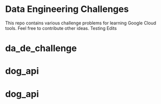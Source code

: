 
# Data Engineering Challenges
This repo contains various challenge problems for learning Google Cloud tools. Feel free to contribute other ideas.
Testing Edits
# da_de_challenge
# dog_api
# dog_api
